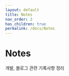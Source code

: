 ```yaml
---
layout: default
title: Notes
nav_order: 2
has_children: true
permalink: /docs/Notes
---
```


# Notes

개발, 블로그 관련 기록사항 정리